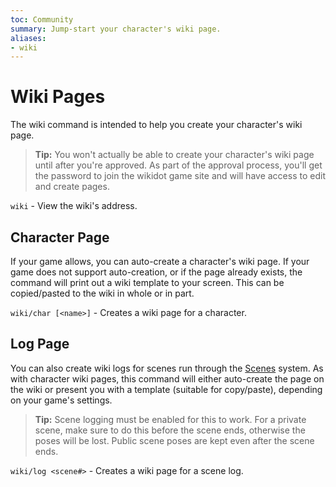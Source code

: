 ```yaml
---
toc: Community
summary: Jump-start your character's wiki page.
aliases: 
- wiki
---
```

# Wiki Pages

The wiki command is intended to help you create your character's wiki page.  

> **Tip:**  You won't actually be able to create your character's wiki page until after you're approved.  As part of the approval process, you'll get the password to join the wikidot game site and will have access to edit and create pages.

`wiki` - View the wiki's address.

## Character Page

If your game allows, you can auto-create a character's wiki page.  If your game does not support auto-creation, or if the page already exists, the command will print out a wiki template to your screen.  This can be copied/pasted to the wiki in whole or in part.

`wiki/char [<name>]` - Creates a wiki page for a character.

## Log Page

You can also create wiki logs for scenes run through the [Scenes](/help/scenes) system.  As with character wiki pages, this command will either auto-create the page on the wiki or present you with a template (suitable for copy/paste), depending on your game's settings.

> **Tip:**  Scene logging must be enabled for this to work.  For a private scene, make sure to do this before the scene ends, otherwise the poses will be lost.  Public scene poses are kept even after the scene ends.

`wiki/log <scene#>` - Creates a wiki page for a scene log.